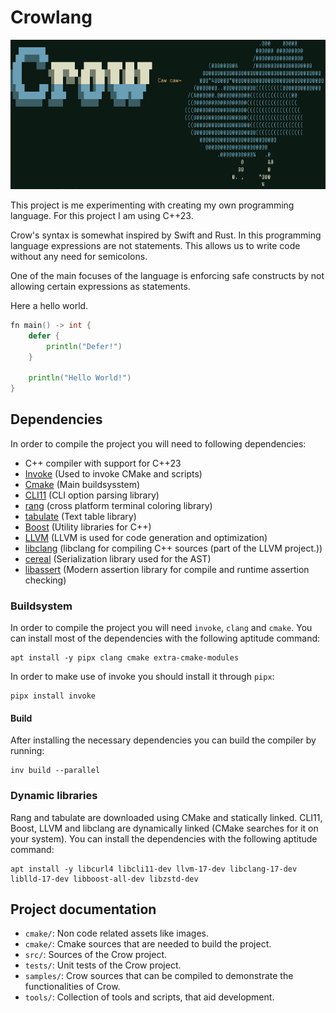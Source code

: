 Crowlang
========
![Crowlang banner](assets/crowlang_banner.png)

This project is me experimenting with creating my own programming language.
For this project I am using C++23.

Crow's syntax is somewhat inspired by Swift and Rust.
In this programming language expressions are not statements.
This allows us to write code without any need for semicolons.

One of the main focuses of the language is enforcing safe constructs by not allowing certain expressions as statements.

Here a hello world.
```go
fn main() -> int {
    defer {
	    println("Defer!")
	}

    println("Hello World!")
}
```

## Dependencies
In order to compile the project you will need to following dependencies:

- C++ compiler with support for C++23
- [Invoke](https://www.pyinvoke.org/) (Used to invoke CMake and scripts)
- [Cmake](https://cmake.org/)  (Main buildsysstem)
- [CLI11](https://github.com/CLIUtils/CLI11) (CLI option parsing library)
- [rang](https://github.com/agauniyal/rang/tree/master) (cross platform terminal coloring library)
- [tabulate](https://github.com/p-ranav/tabulate) (Text table library)
- [Boost](https://www.boost.org/) (Utility libraries for C++)
- [LLVM](https://llvm.org) (LLVM is used for code generation and optimization)
- [libclang](https://clang.llvm.org/doxygen/group__CINDEX.html) (libclang for compiling C++ sources (part of the LLVM project.))
- [cereal](https://uscilab.github.io/cereal/) (Serialization library used for the AST)
- [libassert](https://github.com/jeremy-rifkin/libassert) (Modern assertion library for compile and runtime assertion checking)

### Buildsystem
In order to compile the project you will need `invoke`, `clang` and `cmake`.
You can install most of the dependencies with the following aptitude command:

```shell
apt install -y pipx clang cmake extra-cmake-modules
```

In order to make use of invoke you should install it through `pipx`:

```shell
pipx install invoke
```

#### Build
After installing the necessary dependencies you can build the compiler by running:
```
inv build --parallel
```

### Dynamic libraries
Rang and tabulate are downloaded using CMake and statically linked.
CLI11, Boost, LLVM and libclang are dynamically linked (CMake searches for it on your system).
You can install the dependencies with the following aptitude command:

```shell
apt install -y libcurl4 libcli11-dev llvm-17-dev libclang-17-dev liblld-17-dev libboost-all-dev libzstd-dev
```

## Project documentation

 - `cmake/`: Non code related assets like images.
 - `cmake/`: Cmake sources that are needed to build the project.
 - `src/`: Sources of the Crow project.
 - `tests/`: Unit tests of the Crow project.
 - `samples/`: Crow sources that can be compiled to demonstrate the functionalities of Crow.
 - `tools/`: Collection of tools and scripts, that aid development.
